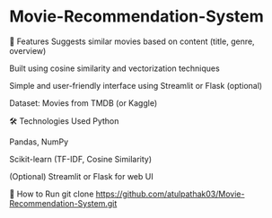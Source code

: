 # Movie-Recommendation-System
📌 Features
Suggests similar movies based on content (title, genre, overview)

Built using cosine similarity and vectorization techniques

Simple and user-friendly interface using Streamlit or Flask (optional)

Dataset: Movies from TMDB (or Kaggle)

🛠️ Technologies Used
Python

Pandas, NumPy

Scikit-learn (TF-IDF, Cosine Similarity)

(Optional) Streamlit or Flask for web UI

🚀 How to Run
git clone https://github.com/atulpathak03/Movie-Recommendation-System.git

